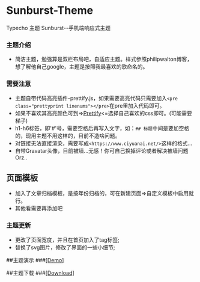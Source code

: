 # Sunburst-Theme
Typecho 主题 Sunburst--手机端响应式主题

### 主题介绍
* 简洁主题，勉强算是双栏布局吧，自适应主题。样式参照philipwalton博客，想了解他自己google，主题是按照我最喜欢的歌命名的。
### 需要注意
* 主题自带代码高亮插件-prettify.js，如果需要高亮代码只需要加入`<pre class="prettyprint linenums"></pre>`在pre里加入代码即可。
* 如果不喜欢其高亮颜色可到=><a href="http://demo.stanleyhlng.com/prettify-js/?id=tomorrow-night-blue" target="_blank">Prettify</a><=选择自己喜欢的css即可。(可能需要梯子)
* h1-h6标签，即'#'号，需要空格后再写入文字，如：`## 标题`中间是要加空格的，现用主题不用这样的，目前不造啥问题。
* 对链接无法直接渲染，需要写成`<https://www.ciyuanai.net/>`这样的格式...
* 自带Gravatar头像，目前被墙...无感！你可自己换掉评论或者解决被墙问题Orz..
## 页面模板
* 加入了文章归档模板，是按年份归档的，可在新建页面=>自定义模板中启用就行。
* 其他看需要再添加吧
### 主题更新
* 更改了页面宽度，并且在首页加入了tag标签;
* 替换了svg图片，修改了界面的一些小细节;

##主题演示
###<a href="https://ciyuanai.net/?theme=Sunburst" target="_blank">[Demo]</a>

##主题下载
###<a href="https://github.com/melifes/Sunburst/archive/master.zip" target="_blank">[Download]</a>
